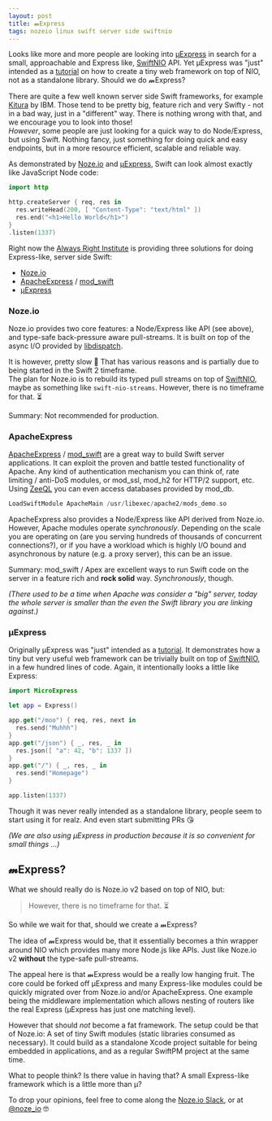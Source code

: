 ```yaml
---
layout: post
title: 𝓶Express
tags: nozeio linux swift server side swiftnio
---
```


Looks like more and more people are looking into 
[µExpress](https://www.alwaysrightinstitute.com/microexpress-nio/)
in search for a small, approachable and Express like,
[SwiftNIO](https://github.com/apple/swift-nio)
API.
Yet µExpress was "just" intended as a
[tutorial](https://www.alwaysrightinstitute.com/microexpress-nio/)
on how to create a tiny web framework on top of NIO,
not as a standalone library. 
Should we do 𝓶Express?

There are quite a few well known server side Swift frameworks,
for example
[Kitura](https://www.kitura.io)
by IBM.
Those tend to be pretty big, feature rich and very Swifty - not in a bad way,
just in a "different" way.
There is nothing wrong with that, and we encourage you to look into those!
<br>
*However*, some people are just looking for a quick way to do Node/Express, 
but using Swift. Nothing fancy, just something for doing quick and easy
endpoints, but in a more resource efficient, scalable and reliable way.

As demonstrated by [Noze.io](http://noze.io) and
[µExpress](https://www.alwaysrightinstitute.com/microexpress-nio/),
Swift can look almost exactly like JavaScript Node code:
```swift
import http

http.createServer { req, res in 
  res.writeHead(200, [ "Content-Type": "text/html" ])
  res.end("<h1>Hello World</h1>")
}
.listen(1337)
```

Right now the [Always Right Institute](http://www.alwaysrightinstitute.com)
is providing three solutions for doing Express-like, server side Swift:

- [Noze.io](http://noze.io/)
- [ApacheExpress](http://apacheexpress.io) / [mod_swift](http://mod-swift.org)
- [µExpress](https://www.alwaysrightinstitute.com/microexpress-nio/)


### Noze.io

Noze.io provides two core features: 
a Node/Express like API (see above),
and type-safe back-pressure aware pull-streams.
It is built on top of the async I/O provided by
[libdispatch](https://github.com/apple/swift-corelibs-libdispatch).

It is however, pretty slow 🐌 That has various reasons and is partially
due to being started in the Swift 2 timeframe.
<br>
The plan for Noze.io is to rebuild its typed pull streams on top of 
[SwiftNIO](https://github.com/apple/swift-nio),
maybe as something like `swift-nio-streams`.
However, there is no timeframe for that. ⏳

Summary: Not recommended for production.


### ApacheExpress

[ApacheExpress](http://apacheexpress.io) / [mod_swift](http://mod-swift.org) are
a great way to build Swift server applications.
It can exploit the
proven and battle tested functionality of Apache. 
Any kind of authentication mechanism you can think 
of, rate limiting / anti-DoS modules, or mod_ssl,
mod_h2 for HTTP/2 support, etc.
<br>
Using [ZeeQL](http://zeeql.io) you can even access databases
provided by mod_db.

```swift
LoadSwiftModule ApacheMain /usr/libexec/apache2/mods_demo.so
```

ApacheExpress also provides a Node/Express like API derived from Noze.io.
However, Apache modules operate *synchronously*.
Depending on the scale you are operating on (are you serving hundreds of 
thousands of concurrent connections?),
or if you have a workload which is highly I/O bound and asynchronous by nature
(e.g. a proxy server),
this can be an issue.

Summary: mod_swift / Apex are excellent ways to run Swift code on the server
         in a feature rich and **rock solid** way. *Synchronously*, though.

*(There used to be a time when Apache was consider a "big" server,
today the whole server is smaller than the even the Swift library
you are linking against.)*


### µExpress

Originally µExpress was "just" intended as a
[tutorial](https://www.alwaysrightinstitute.com/microexpress-nio/).
It demonstrates how a tiny but very useful web framework can be trivially
built on top of
[SwiftNIO](https://github.com/apple/swift-nio), in a few hundred lines of code.
Again, it intentionally looks a little like Express:
```swift
import MicroExpress

let app = Express()

app.get("/moo") { req, res, next in
  res.send("Muhhh")
}
app.get("/json") { _, res, _ in
  res.json([ "a": 42, "b": 1337 ])
}
app.get("/") { _, res, _ in
  res.send("Homepage")
}

app.listen(1337)
```

Though it was never really intended as a standalone library,
people seem to start using it for realz.
And even start submitting PRs 😘

*(We are also using µExpress in production because it is so
  convenient for small things ...)*

## 𝓶Express?

What we should really do is Noze.io v2 based on top of NIO, but:

> However, there is no timeframe for that. ⏳

So while we wait for that, should we create a 𝓶Express?

The idea of 𝓶Express would be, that it essentially becomes a thin wrapper
around NIO which provides many more Node.js like APIs. 
Just like Noze.io v2 **without** the type-safe pull-streams.

The appeal here is that 𝓶Express would be a really low hanging fruit.
The core could be forked off µExpress and many Express-like modules
could be quickly migrated over from Noze.io and/or ApacheExpress.
One example being the  middleware implementation which allows nesting of
routers like the real Express (µExpress has just one matching level).

However that should *not* become a fat framework.
The setup could be that of Noze.io: 
A set of tiny Swift modules (static libraries consumed as necessary).
It could build as a standalone Xcode project suitable for being embedded 
in applications, and as a regular SwiftPM project at the same time.

What to people think? Is there value in having that?
A small Express-like framework which is a little more than µ?

To drop your opinions, feel free to come along the
[Noze.io Slack](https://join.slack.com/t/nozeio/shared_invite/enQtNTIwODg1OTQwNjc5LTlmODhiZWI1NzA2M2M1NzY2ZjE5NjcxYWU2NzAzNzJlZGI3ODJiYmI4ZGVmNTQxMjIyOTc4OTM4YTRmMWY1NTk), or at 
[@noze_io](https://twitter.com/noze_io) 🤓
